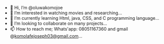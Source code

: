 - 👋 Hi, I’m @oluwakomojoe
- 👀 I’m interested in watching movies and researching...
- 🌱 I’m currently learning Html, java, CSS, and C programming language...
- 💞️ I’m looking to collaborate on many projects...
- 📫 How to reach me; Whats'app: 08051167360 and gmail @komolafejoseph03@gmail.com...

<!---
oluwakomojoe/oluwakomojoe is a ✨ special ✨ repository because its `README.md` (this file) appears on your GitHub profile.
You can click the Preview link to take a look at your changes.
--->
